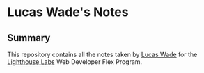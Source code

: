 # Lucas Wade's Notes

## Summary

This repository contains all the notes taken by [Lucas Wade](https://github.com/lucasw4) for the [Lighthouse Labs](https://www.lighthouselabs.ca/) Web Developer Flex Program.